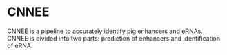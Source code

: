 # CNNEE
CNNEE is a pipeline to accurately identify pig enhancers and eRNAs.
CNNEE is divided into two parts: prediction of enhancers and identification of eRNA.
